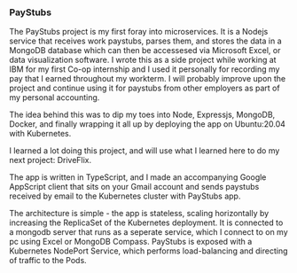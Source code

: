 ### PayStubs

The PayStubs project is my first foray into microservices. It is a Nodejs service that receives
work paystubs, parses them, and stores the data in a MongoDB database which can then be accessesed
via Microsoft Excel, or data visualization software. I wrote this as a side project while working
at IBM for my first Co-op internship and I used it personally for recording my pay that I earned
throughout my workterm. I will probably improve upon the project and continue using it for paystubs
from other employers as part of my personal accounting.

The idea behind this was to dip my toes into Node, Expressjs, MongoDB, Docker, and finally wrapping
it all up by deploying the app on Ubuntu:20.04 with Kubernetes.

I learned a lot doing this project, and will use what I learned here to do my next project: DriveFlix.

The app is written in TypeScript, and I made an accompanying Google AppScript client that sits on 
your Gmail account and sends paystubs received by email to the Kubernetes cluster with PayStubs app. 

The architecture is simple - the app is stateless, scaling horizontally by increasing the ReplicaSet 
of the Kubernetes deployment. It is connected to a mongodb server that runs as a seperate service, 
which I connect to on my pc using Excel or MongoDB Compass. PayStubs is exposed with a Kubernetes NodePort 
Service, which performs load-balancing and directing of traffic to the Pods. 
